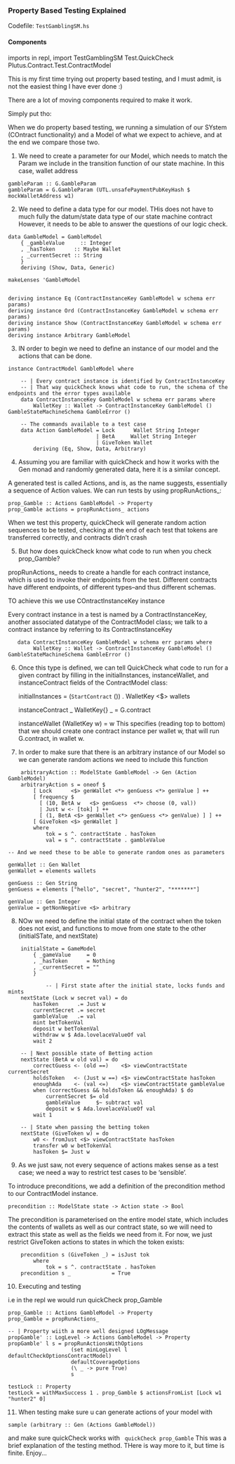 ### Property Based Testing Explained

Codefile: `TestGamblingSM.hs`


#### Components

imports in repl, import TestGamblingSM Test.QuickCheck Plutus.Contract.Test.ContractModel

This is my first time trying out property based testing, and I must admit, is not the easiest thing I have ever done :)

There are a lot of moving components required to make it work.

Simply put tho:

When we do property based testing, we running a simulation of our SYstem (COntract  functionality) and a Model of what we expect to achieve, and at the end
we compare those two.

1. We need to create a parameter for our Model, which needs to match the Param we include in the transition function of our state machine. In this case, wallet address

```
gambleParam :: G.GambleParam
gambleParam = G.GambleParam (UTL.unsafePaymentPubKeyHash $ mockWalletAddress w1)

```

2. We need to define a data type for our model. THis does not have to much fully the datum/state data type of our state machine contract
However, it needs to be able to answer the questions of our logic check.

```
data GambleModel = GambleModel
    { _gambleValue     :: Integer
    , _hasToken      :: Maybe Wallet
    , _currentSecret :: String
    }
    deriving (Show, Data, Generic)

makeLenses 'GambleModel


deriving instance Eq (ContractInstanceKey GambleModel w schema err params)
deriving instance Ord (ContractInstanceKey GambleModel w schema err params)
deriving instance Show (ContractInstanceKey GambleModel w schema err params)
deriving instance Arbitrary GambleModel
```

3. IN order to begin we need to define an instance of our model and the actions that can be done.


```
instance ContractModel GambleModel where
    
    -- | Every contract instance is identified by ContractInstanceKey
    -- | That way quickCheck knows what code to run, the schema of the endpoints and the error types available
    data ContractInstanceKey GambleModel w schema err params where
        WalletKey :: Wallet -> ContractInstanceKey GambleModel () GambleStateMachineSchema GambleError ()

    -- The commands available to a test case
    data Action GambleModel = Lock      Wallet String Integer
                            | BetA     Wallet String Integer
                            | GiveToken Wallet
        deriving (Eq, Show, Data, Arbitrary)

```

4. Assuming you are familiar with quickCheck and how it works with the Gen monad and randomly generated data, here it is a similar concept.

A generated test is called Actions, and is, as the name suggests, essentially a sequence of Action values. We can run tests by using propRunActions_:

```
prop_Gamble :: Actions GambleModel -> Property
prop_Gamble actions = propRunActions_ actions
```

When we test this property, quickCheck will generate random action sequences to be tested, checking at the end of each test that tokens are transferred correctly, and contracts didn’t crash

5. But how does quickCheck know what code to run when you check prop_Gamble? 

propRunActions_ needs to create a handle for each contract instance, which is used to invoke their endpoints from the test. Different contracts have different endpoints, of different types–and thus different schemas. 

TO achieve this we use COntractInstanceKey instance

Every contract instance in a test is named by a ContractInstanceKey, another associated datatype of the ContractModel class; we talk to a contract instance by referring to its ContractInstanceKey

```
   data ContractInstanceKey GambleModel w schema err params where
        WalletKey :: Wallet -> ContractInstanceKey GambleModel () GambleStateMachineSchema GambleError ()

```

6. Once this type is defined, we can tell QuickCheck what code to run for a given contract by filling in the initialInstances, instanceWallet, and instanceContract fields of the ContractModel class:

    initialInstances = (`StartContract` ()) . WalletKey <$> wallets

    instanceContract _ WalletKey{} _ = G.contract

    instanceWallet (WalletKey w) = w
This specifies (reading top to bottom) that we should create one contract instance per wallet w, that will run G.contract, in wallet w.

7. In order to make sure that there is an arbitrary instance of our Model so we can generate random actions we need to include this function 

```
    arbitraryAction :: ModelState GambleModel -> Gen (Action GambleModel)
    arbitraryAction s = oneof $
        [ Lock      <$> genWallet <*> genGuess <*> genValue ] ++
        [ frequency $
          [ (10, BetA w   <$> genGuess  <*> choose (0, val))
          | Just w <- [tok] ] ++
          [ (1, BetA <$> genWallet <*> genGuess <*> genValue) ] ] ++
        [ GiveToken <$> genWallet ]
        where
            tok = s ^. contractState . hasToken
            val = s ^. contractState . gambleValue

-- And we need these to be able to generate random ones as parameters

genWallet :: Gen Wallet
genWallet = elements wallets

genGuess :: Gen String
genGuess = elements ["hello", "secret", "hunter2", "*******"]

genValue :: Gen Integer
genValue = getNonNegative <$> arbitrary

```

8. NOw we need to define the initial state of the contract when the token does not exist, and functions to move from one state to the other (initialSTate, and nextState)


```
    initialState = GameModel
        { _gameValue     = 0
        , _hasToken      = Nothing
        , _currentSecret = ""
        }

            -- | First state after the initial state, locks funds and mints
    nextState (Lock w secret val) = do
        hasToken      .= Just w
        currentSecret .= secret
        gambleValue   .= val
        mint betTokenVal
        deposit w betTokenVal
        withdraw w $ Ada.lovelaceValueOf val
        wait 2
    
    -- | Next possible state of Betting action
    nextState (BetA w old val) = do
        correctGuess <- (old ==)    <$> viewContractState currentSecret
        holdsToken   <- (Just w ==) <$> viewContractState hasToken
        enoughAda    <- (val <=)    <$> viewContractState gambleValue
        when (correctGuess && holdsToken && enoughAda) $ do
            currentSecret $= old
            gambleValue     $~ subtract val
            deposit w $ Ada.lovelaceValueOf val
        wait 1

    -- | State when passing the betting token
    nextState (GiveToken w) = do
        w0 <- fromJust <$> viewContractState hasToken
        transfer w0 w betTokenVal
        hasToken $= Just w

```

9. As we just saw, not every sequence of actions makes sense as a test case; we need a way to restrict test cases to be ‘sensible’. 

To introduce preconditions, we add a definition of the precondition method to our ContractModel instance.

```
precondition :: ModelState state -> Action state -> Bool
```
The precondition is parameterised on the entire model state, which includes the contents of wallets as well as our contract state, so we will need to extract this state as well as the fields we need from it. For now, we just restrict GiveToken actions to states in which the token exists:

```
    precondition s (GiveToken _) = isJust tok
        where
            tok = s ^. contractState . hasToken
    precondition s _             = True
```

10. Executing and testing

i.e in the repl we would run quickCheck prop_Gamble

```
prop_Gamble :: Actions GambleModel -> Property
prop_Gamble = propRunActions_

-- | Property wiith a more well designed LOgMessage
propGamble' :: LogLevel -> Actions GambleModel -> Property
propGamble' l s = propRunActionsWithOptions
                    (set minLogLevel l defaultCheckOptionsContractModel)
                    defaultCoverageOptions
                    (\ _ -> pure True)
                    s

testLock :: Property
testLock = withMaxSuccess 1 . prop_Gamble $ actionsFromList [Lock w1 "hunter2" 0]

```

11. When testing make sure u can generate actions of your model with

``` sample (arbitrary :: Gen (Actions GambleModel)) ```

and make sure quickCheck works with ``` quickCheck prop_Gamble```
This was a brief explanation of the testing method. THere is way more to it, but time is finite.
Enjoy...
